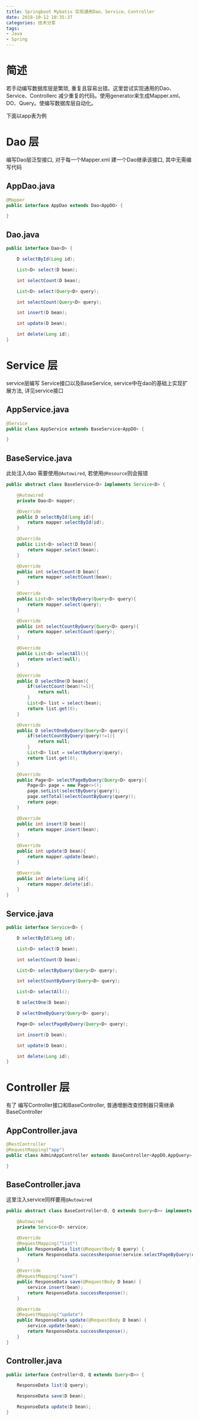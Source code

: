```yaml
---
title: Springboot Mybatis 实现通用Dao、Service、Controller
date: 2018-10-12 10:35:37
categories: 技术分享
tags:
- Java
- Spring
---
```


# 简述
若手动编写数据库层是繁琐, 重复且容易出错。这里尝试实现通用的Dao、Service、Controllerc 减少重复的代码。使用generator来生成Mapper.xml、DO、Query。使编写数据库层自动化。

下面以app表为例


# Dao 层
编写Dao层泛型接口, 对于每一个Mapper.xml 建一个Dao继承该接口, 其中无需编写代码
## AppDao.java
```Java
@Mapper
public interface AppDao extends Dao<AppDO> {

}
```
## Dao.java
```Java
public interface Dao<D> {

    D selectById(Long id);

    List<D> select(D bean);

    int selectCount(D bean);

    List<D> select(Query<D> query);

    int selectCount(Query<D> query);

    int insert(D bean);

    int update(D bean);

    int delete(Long id);
}
```

# Service 层
service层编写 Service接口以及BaseService, service中在dao的基础上实现扩展方法, 详见service接口
## AppService.java
```Java
@Service
public class AppService extends BaseService<AppDO> {

}
```
## BaseService.java
此处注入dao 需要使用`@Autowired`, 若使用`@Resource`则会报错
```Java
public abstract class BaseService<D> implements Service<D> {

    @Autowired
    private Dao<D> mapper;

    @Override
    public D selectById(Long id){
        return mapper.selectById(id);
    }

    @Override
    public List<D> select(D bean){
        return mapper.select(bean);
    }

    @Override
    public int selectCount(D bean){
        return mapper.selectCount(bean);
    }

    @Override
    public List<D> selectByQuery(Query<D> query){
        return mapper.select(query);
    }

    @Override
    public int selectCountByQuery(Query<D> query){
        return mapper.selectCount(query);
    }

    @Override
    public List<D> selectAll(){
        return select(null);
    }

    @Override
    public D selectOne(D bean){
        if(selectCount(bean)!=1){
            return null;
        }
        List<D> list = select(bean);
        return list.get(0);
    }

    @Override
    public D selectOneByQuery(Query<D> query){
        if(selectCountByQuery(query)!=1){
            return null;
        }
        List<D> list = selectByQuery(query);
        return list.get(0);
    }

    @Override
    public Page<D> selectPageByQuery(Query<D> query){
        Page<D> page = new Page<>();
        page.setList(selectByQuery(query));
        page.setTotal(selectCountByQuery(query));
        return page;
    }

    @Override
    public int insert(D bean){
        return mapper.insert(bean);
    }

    @Override
    public int update(D bean){
        return mapper.update(bean);
    }

    @Override
    public int delete(Long id){
        return mapper.delete(id);
    }
}
```

## Service.java
```Java
public interface Service<D> {

    D selectById(Long id);

    List<D> select(D bean);

    int selectCount(D bean);

    List<D> selectByQuery(Query<D> query);

    int selectCountByQuery(Query<D> query);

    List<D> selectAll();

    D selectOne(D bean);

    D selectOneByQuery(Query<D> query);

    Page<D> selectPageByQuery(Query<D> query);

    int insert(D bean);

    int update(D bean);

    int delete(Long id);
}

```

# Controller 层
有了 编写Controller接口和BaseController, 普通增删改查控制器只需继承BaseController

## AppController.java
```Java
@RestController
@RequestMapping("app")
public class AdminAppController extends BaseController<AppDO,AppQuery> {

}
```

## BaseController.java
这里注入service同样要用`@Autowired`
```Java
public abstract class BaseController<D, Q extends Query<D>> implements Controller<D,Q> {

    @Autowired
    private Service<D> service;

    @Override
    @RequestMapping("list")
    public ResponseData list(@RequestBody Q query) {
        return ResponseData.successResponse(service.selectPageByQuery(query));
    }

    @Override
    @RequestMapping("save")
    public ResponseData save(@RequestBody D bean) {
        service.insert(bean);
        return ResponseData.successResponse();
    }

    @Override
    @RequestMapping("update")
    public ResponseData update(@RequestBody D bean) {
        service.update(bean);
        return ResponseData.successResponse();
    }
}
```

## Controller.java
```Java
public interface Controller<D, Q extends Query<D>> {

    ResponseData list(Q query);

    ResponseData save(D bean);

    ResponseData update(D bean);
}
```